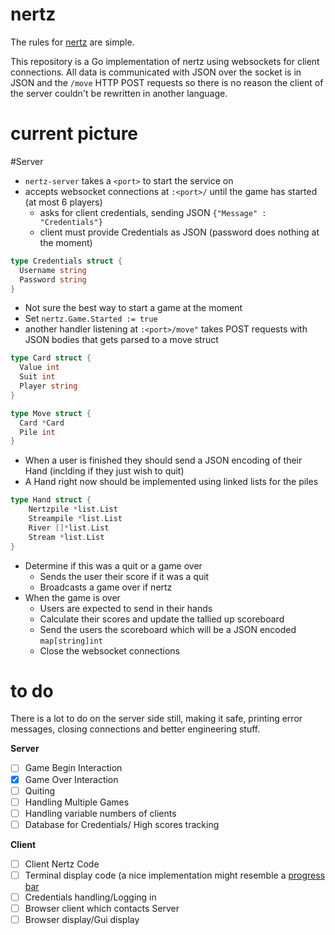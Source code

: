 nertz
=====

The rules for [nertz](http://en.wikipedia.org/wiki/Nertz "Link to Wikipedia Description of the Game") are simple.  

This repository is a Go implementation of nertz using websockets for client connections. All data is communicated with JSON over the socket is in JSON and the `/move` HTTP POST requests so there is no reason the client of the server couldn't be rewritten in another language.

current picture
===============

#Server  
- `nertz-server` takes a `<port>` to start the service on  
- accepts websocket connections at `:<port>/` until the game has started (at most 6 players)  
    * asks for client credentials, sending JSON `{"Message" : "Credentials"}`  
    * client must provide Credentials as JSON (password does nothing at the moment)  

```go  
type Credentials struct {  
  Username string  
  Password string  
}
```

- Not sure the best way to start a game at the moment
- Set `nertz.Game.Started := true`
- another handler listening at `:<port>/move"` takes POST requests with JSON bodies that gets parsed to a move struct

```go  
type Card struct {  
  Value int
  Suit int
  Player string  
}

type Move struct {  
  Card *Card  
  Pile int  
}
```

- When a user is finished they should send a JSON encoding of their Hand (inclding if they just wish to quit)
- A Hand right now should be implemented using linked lists for the piles

```go  
type Hand struct {  
    Nertzpile *list.List  
    Streampile *list.List  
    River []*list.List  
    Stream *list.List  
}  
```

- Determine if this was a quit or a game over
    * Sends the user their score if it was a quit
    * Broadcasts a game over if nertz
- When the game is over
    * Users are expected to send in their hands
    * Calculate their scores and update the tallied up scoreboard
    * Send the users the scoreboard which will be a JSON encoded `map[string]int`
    * Close the websocket connections

to do
=====

There is a lot to do on the server side still, making it safe, printing error messages, closing connections and better engineering stuff.

__Server__
- [ ] Game Begin Interaction  
- [x] Game Over Interaction  
- [ ] Quiting  
- [ ] Handling Multiple Games  
- [ ] Handling variable numbers of clients  
- [ ] Database for Credentials/ High scores tracking

__Client__
- [ ] Client Nertz Code
- [ ] Terminal display code (a nice implementation might resemble a [progress bar](http://www.darkcoding.net/software/pretty-command-line-console-output-on-unix-in-python-and-go-lang/ "A nice example of a GoLang progress bar")  
- [ ] Credentials handling/Logging in  
- [ ] Browser client which contacts Server
- [ ] Browser display/Gui display  

